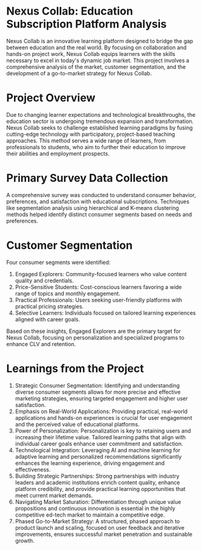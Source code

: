 # Nexus Collab: Education Subscription Platform Analysis

Nexus Collab is an innovative learning platform designed to bridge the gap between education and the real world. By focusing on collaboration and hands-on project work, Nexus Collab equips learners with the skills necessary to excel in today's dynamic job market. This project involves a comprehensive analysis of the market, customer segmentation, and the development of a go-to-market strategy for Nexus Collab.

# Project Overview

Due to changing learner expectations and technological breakthroughs, the education sector is undergoing tremendous expansion and transformation. Nexus Collab seeks to challenge established learning paradigms by fusing cutting-edge technology with participatory, project-based teaching approaches. This method serves a wide range of learners, from professionals to students, who aim to further their education to improve their abilities and employment prospects.

# Primary Survey Data Collection

A comprehensive survey was conducted to understand consumer behavior, preferences, and satisfaction with educational subscriptions. Techniques like segmentation analysis using hierarchical and K-means clustering methods helped identify distinct consumer segments based on needs and preferences.

# Customer Segmentation

Four consumer segments were identified:
1. Engaged Explorers: Community-focused learners who value content quality and credentials.
2. Price-Sensitive Students: Cost-conscious learners favoring a wide range of topics and monthly engagement.
3. Practical Professionals: Users seeking user-friendly platforms with practical pricing strategies.
4. Selective Learners: Individuals focused on tailored learning experiences aligned with career goals.

Based on these insights, Engaged Explorers are the primary target for Nexus Collab, focusing on personalization and specialized programs to enhance CLV and retention.

# Learnings from the Project

1. Strategic Consumer Segmentation: Identifying and understanding diverse consumer segments allows for more precise and effective marketing strategies, ensuring targeted engagement and higher user satisfaction.
2. Emphasis on Real-World Applications: Providing practical, real-world applications and hands-on experiences is crucial for user engagement and the perceived value of educational platforms.
3. Power of Personalization: Personalization is key to retaining users and increasing their lifetime value. Tailored learning paths that align with individual career goals enhance user commitment and satisfaction.
4. Technological Integration: Leveraging AI and machine learning for adaptive learning and personalized recommendations significantly enhances the learning experience, driving engagement and effectiveness.
5. Building Strategic Partnerships: Strong partnerships with industry leaders and academic institutions enrich content quality, enhance platform credibility, and provide practical learning opportunities that meet current market demands.
6. Navigating Market Saturation: Differentiation through unique value propositions and continuous innovation is essential in the highly competitive ed-tech market to maintain a competitive edge.
7. Phased Go-to-Market Strategy: A structured, phased approach to product launch and scaling, focused on user feedback and iterative improvements, ensures successful market penetration and sustainable growth.
